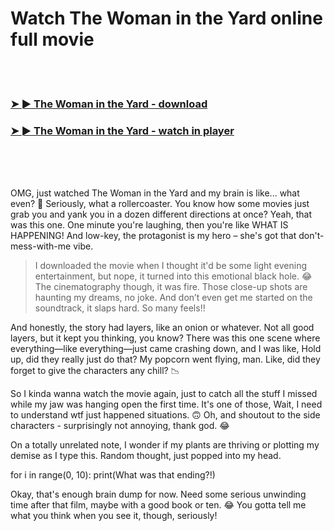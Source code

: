 <h1>Watch The Woman in the Yard online full movie</h1>


<br><br>

<h3><a href="https://Jeremys-gueswerdifca1971.github.io/xjdqlsupgd/">➤ ► The Woman in the Yard - download</a></h3> 
<h3><a href="https://Jeremys-gueswerdifca1971.github.io/xjdqlsupgd/">➤ ► The Woman in the Yard - watch in player</a></h3>


<br><br><br>


OMG, just watched The Woman in the Yard and my brain is like... what even? 🤯 Seriously, what a rollercoaster. You know how some movies just grab you and yank you in a dozen different directions at once? Yeah, that was this one. One minute you're laughing, then you're like WHAT IS HAPPENING! And low-key, the protagonist is my hero – she's got that don't-mess-with-me vibe.

> I downloaded the movie when I thought it'd be some light evening entertainment, but nope, it turned into this emotional black hole. 😂 The cinematography though, it was fire. Those close-up shots are haunting my dreams, no joke. And don’t even get me started on the soundtrack, it slaps hard. So many feels!!

And honestly, the story had layers, like an onion or whatever. Not all good layers, but it kept you thinking, you know? There was this one scene where everything—like everything—just came crashing down, and I was like, Hold up, did they really just do that? My popcorn went flying, man. Like, did they forget to give the characters any chill? 📉

So I kinda wanna watch the movie again, just to catch all the stuff I missed while my jaw was hanging open the first time. It's one of those, Wait, I need to understand wtf just happened situations. 🙃 Oh, and shoutout to the side characters - surprisingly not annoying, thank god. 😂

On a totally unrelated note, I wonder if my plants are thriving or plotting my demise as I type this. Random thought, just popped into my head.

for i in range(0, 10):
    print(What was that ending?!)

Okay, that's enough brain dump for now. Need some serious unwinding time after that film, maybe with a good book or ten. 😂 You gotta tell me what you think when you see it, though, seriously!
